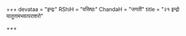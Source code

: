 +++
devataa = "इन्द्रः"
RShiH = "वसिष्ठः"
ChandaH = "जगती"
title = "२१ इन्द्रो यातूनामभवत्पराशरो"

+++
